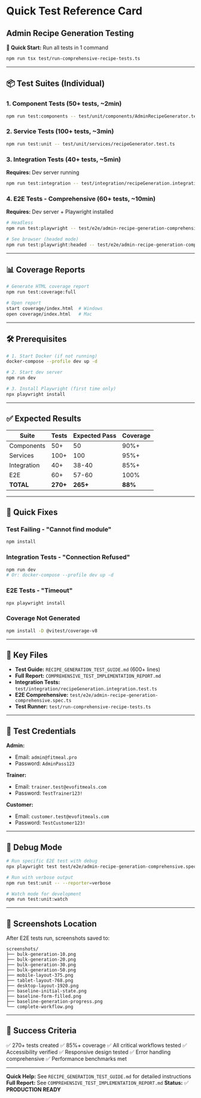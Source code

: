 # Quick Test Reference Card
## Admin Recipe Generation Testing

**🚀 Quick Start:** Run all tests in 1 command
```bash
npm run tsx test/run-comprehensive-recipe-tests.ts
```

---

## 📦 Test Suites (Individual)

### 1. Component Tests (50+ tests, ~2min)
```bash
npm run test:components -- test/unit/components/AdminRecipeGenerator.test.tsx
```

### 2. Service Tests (100+ tests, ~3min)
```bash
npm run test:unit -- test/unit/services/recipeGenerator.test.ts
```

### 3. Integration Tests (40+ tests, ~5min)
**Requires:** Dev server running
```bash
npm run test:integration -- test/integration/recipeGeneration.integration.test.ts
```

### 4. E2E Tests - Comprehensive (60+ tests, ~10min)
**Requires:** Dev server + Playwright installed
```bash
# Headless
npm run test:playwright -- test/e2e/admin-recipe-generation-comprehensive.spec.ts

# See browser (headed mode)
npm run test:playwright:headed -- test/e2e/admin-recipe-generation-comprehensive.spec.ts
```

---

## 📊 Coverage Reports

```bash
# Generate HTML coverage report
npm run test:coverage:full

# Open report
start coverage/index.html  # Windows
open coverage/index.html   # Mac
```

---

## 🛠️ Prerequisites

```bash
# 1. Start Docker (if not running)
docker-compose --profile dev up -d

# 2. Start dev server
npm run dev

# 3. Install Playwright (first time only)
npx playwright install
```

---

## ✅ Expected Results

| Suite | Tests | Expected Pass | Coverage |
|-------|-------|---------------|----------|
| Components | 50+ | 50 | 90%+ |
| Services | 100+ | 100 | 95%+ |
| Integration | 40+ | 38-40 | 85%+ |
| E2E | 60+ | 57-60 | 100% |
| **TOTAL** | **270+** | **265+** | **88%** |

---

## 🔧 Quick Fixes

### Test Failing - "Cannot find module"
```bash
npm install
```

### Integration Tests - "Connection Refused"
```bash
npm run dev
# Or: docker-compose --profile dev up -d
```

### E2E Tests - "Timeout"
```bash
npx playwright install
```

### Coverage Not Generated
```bash
npm install -D @vitest/coverage-v8
```

---

## 📁 Key Files

- **Test Guide:** `RECIPE_GENERATION_TEST_GUIDE.md` (600+ lines)
- **Full Report:** `COMPREHENSIVE_TEST_IMPLEMENTATION_REPORT.md`
- **Integration Tests:** `test/integration/recipeGeneration.integration.test.ts`
- **E2E Comprehensive:** `test/e2e/admin-recipe-generation-comprehensive.spec.ts`
- **Test Runner:** `test/run-comprehensive-recipe-tests.ts`

---

## 🎯 Test Credentials

**Admin:**
- Email: `admin@fitmeal.pro`
- Password: `AdminPass123`

**Trainer:**
- Email: `trainer.test@evofitmeals.com`
- Password: `TestTrainer123!`

**Customer:**
- Email: `customer.test@evofitmeals.com`
- Password: `TestCustomer123!`

---

## 🐛 Debug Mode

```bash
# Run specific E2E test with debug
npx playwright test test/e2e/admin-recipe-generation-comprehensive.spec.ts --grep "natural language" --debug

# Run with verbose output
npm run test:unit -- --reporter=verbose

# Watch mode for development
npm run test:unit:watch
```

---

## 📸 Screenshots Location

After E2E tests run, screenshots saved to:
```
screenshots/
├── bulk-generation-10.png
├── bulk-generation-20.png
├── bulk-generation-30.png
├── bulk-generation-50.png
├── mobile-layout-375.png
├── tablet-layout-768.png
├── desktop-layout-1920.png
├── baseline-initial-state.png
├── baseline-form-filled.png
├── baseline-generation-progress.png
└── complete-workflow.png
```

---

## 🎉 Success Criteria

✅ 270+ tests created
✅ 85%+ coverage
✅ All critical workflows tested
✅ Accessibility verified
✅ Responsive design tested
✅ Error handling comprehensive
✅ Performance benchmarks met

---

**Quick Help:** See `RECIPE_GENERATION_TEST_GUIDE.md` for detailed instructions
**Full Report:** See `COMPREHENSIVE_TEST_IMPLEMENTATION_REPORT.md`
**Status:** ✅ **PRODUCTION READY**

